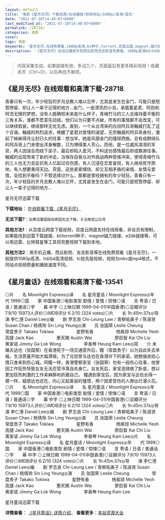 ```yaml
---
layout: default
title: '电影《星月无尽》下载资源/在线播放/视频地址/1080p/高清/蓝光'
date: "2021-07-10T14:40:07+0800"
last_modified_at: "2021-07-10T14:40:07+0800"
permalink: /28718/
categories: 电影
cover:
tags: 电影
keywords: '星月无尽,在线免费看,1080p高清,bt种子,torrent,百度云盘,magnet,磁力链,迅雷下载资源'
description: '《星月无尽》在线云播放手机西瓜影院吉吉影音免费看，1080p高清bd/hd未删减完整版和tc抢先枪版，mkv/mp4格式，附带bt/torrent种子、magnet/磁力链、百度云盘、网盘资源迅雷下载链接'
---
```


>内容采集生成，如果链接失效，多试几个，页面最后有更多精彩视频！收藏本页（Ctrl+D)，以后再找不麻烦。


## 《星月无尽》在线观看和高清下载-28718

青春只有一次，年少轻狂的岁月总教人难以忘怀，尤其是发生在金门，可能只是短暂停留、却让人一辈子记得的地方&hellip;金门，一座漂亮的小岛，承载着星君、阿劲和阿浯无限的梦想，没有人能确知未来是什么样子，青梅竹马的三人总维持着平衡的三角关系，谁都不愿意先动摇，他们以为只要不点破，所有的事情都不会改变，可以继续假装，继续那样无忧无虑。直到，一个从台湾来的白目阿兵哥翰威打乱了这个合谐。翰威的热烈追求，唤醒了星君对爱情的渴望，无奈翰威的阿兵哥身份，激起了姊姊得月尘封已久的往事：想当年，她是风靡金门的撞球西施，总有成群结队的阿兵哥上门来使出浑身解数，只为博得美人芳心。而他，是一位威风凛凛的军官，两人因误会而结下梁子，最后却陷入爱河，不料这份感情最后却成飘渺往事。翰威的出现带来了新的冲击，当保存自我与对外挑战两种思维冲突，使得青梅竹马的三人也无力去反抗有人忆起过往伤感，有人沉浸在恋爱喜悦，有人继续死守原地，有人想要勇闯天边。究竟，这些紧紧缠绕、却又互相矛盾的亲情、友情与爱情，会找到平衡吗？不管选择过什么，那都是曾经拥有的年少轻狂。青春只有一次，年少轻狂的岁月总教人难以忘怀，尤其是发生在金门，可能只是短暂停留、却让人一辈子记得的地方&hellip;


星月无尽迅雷下载

**下载地址**： [在线观看下载 《星月无尽》](https://www.993dy.com//vod-detail-id-19827.html) 


**无法下载?**：`如果迅雷因版权原因无法下载，关注微信公众号 `

**其他方法1**：从百度云网盘下载视频，百度云网盘支持在线观看，非会员有限制，如果能找到迅雷下载链接、bt/torrent种子、magnet磁力链接、e2dk链接等，可以用迅雷、比特彗星等工具将完整视频下载到本地。

**其他方法2**：用手机云播、西瓜影院、吉吉影音等在线免费观看《星月无尽》，一般提供1080p高清、hd/bd高清视频、tc抢先版视频，视频为mkv或mp4格式，不同站点视频质量和播放速度不同。


## 《星月童话》在线观看和高清下载-13541

◎片　　名 Moonlight Express◎译　　名 星月童话 / Moonlight Express◎年　　代 1999◎国　　家 中国香港◎电影类型 剧情 / 爱情 / 惊悚◎语　　言 粤语 / 日语 / 普通话◎字　　幕 中字 ◎上映日期 1999-04-01(中国香港)◎豆瓣评分 7.9/10 15973人评价◎iMDB评分 6.2/10 (324 votes)◎片　　长 1h:45m:37s◎导　　演 李仁港 Daniel Lee◎编　　剧 罗志良 Chi-Leung Law / 青柳佑美子 / 陈淑贤 Susan Chan / 杨倩玲 Sin Ling Yeung◎演　　员 张国荣 Leslie Cheung　　　　　 常盘贵子 Takako Tokiwa　　　　　 星野有香　　　　　 杨紫琼 Michelle Yeoh　　　　　 高捷 Jack Kao　　　　　 惠天赐 Austin Wai　　　　　 廖启智 Kai Chi Liu　　　　　 黄家诺 Jimmy Ga Lok Wong　　　　　 李香琴 Heung Kam Lee◎简　　介 未婚夫达也（张国荣）在香港死于一场交通意外后，瞳（常盘贵子）以为自此失去幸福，生活质量开始大幅滑坡。为了兑现曾与达也在香港许下的承诺，她勉强收拾心情只身来到伤心城。同瞳一样，香港警察家宝（张国荣）也有一段伤心往事，他曾因工作狂热导致女友无法忍受冷落自杀身亡。女友死后，家宝选择做了卧底，想以更加狂热刺激的工作来麻醉和折磨自己。 瞳遇到家宝后，因为家宝与达也长得一模一样，疑惑达也还在，内心又起美丽的憧憬，两个因爱受伤的人擦出烂漫火花。◎片　　名 Moonlight Express◎译　　名 星月童话 / Moonlight Express◎年　　代 1999◎国　　家 中国香港◎电影类型 剧情 / 爱情 / 惊悚◎语　　言 粤语 / 日语 / 普通话◎字　　幕 中字 ◎上映日期 1999-04-01(中国香港)◎豆瓣评分 7.9/10 15973人评价◎iMDB评分 6.2/10 (324 votes)◎片　　长 1h:45m:37s◎导　　演 李仁港 Daniel Lee◎编　　剧 罗志良 Chi-Leung Law / 青柳佑美子 / 陈淑贤 Susan Chan / 杨倩玲 Sin Ling Yeung◎演　　员 张国荣 Leslie Cheung　　　　　 常盘贵子 Takako Tokiwa　　　　　 星野有香　　　　　 杨紫琼 Michelle Yeoh　　　　　 高捷 Jack Kao　　　　　 惠天赐 Austin Wai　　　　　 廖启智 Kai Chi Liu　　　　　 黄家诺 Jimmy Ga Lok Wong　　　　　 李香琴 Heung Kam Lee◎片　　名 Moonlight Express◎译　　名 星月童话 / Moonlight Express◎年　　代 1999◎国　　家 中国香港◎电影类型 剧情 / 爱情 / 惊悚◎语　　言 粤语 / 日语 / 普通话◎字　　幕 中字 ◎上映日期 1999-04-01(中国香港)◎豆瓣评分 7.9/10 15973人评价◎iMDB评分 6.2/10 (324 votes)◎片　　长 1h:45m:37s◎导　　演 李仁港 Daniel Lee◎编　　剧 罗志良 Chi-Leung Law / 青柳佑美子 / 陈淑贤 Susan Chan / 杨倩玲 Sin Ling Yeung◎演　　员 张国荣 Leslie Cheung　　　　　 常盘贵子 Takako Tokiwa　　　　　 星野有香　　　　　 杨紫琼 Michelle Yeoh　　　　　 高捷 Jack Kao　　　　　 惠天赐 Austin Wai　　　　　 廖启智 Kai Chi Liu　　　　　 黄家诺 Jimmy Ga Lok Wong　　　　　 李香琴 Heung Kam Lee


星月童话迅雷下载

**详情查看**： [《星月童话》详情介绍](/movie/13541/)， **查看更多**：[本站资源大全](/movie/t/all/)

